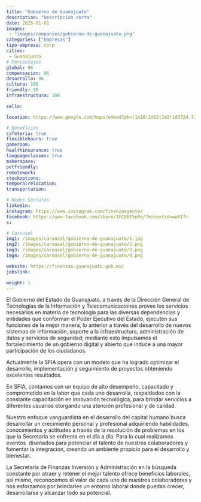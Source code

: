 ```yaml
---
title: "Gobierno de Guanajuato"
description: "Descripcion corta"
date: 2025-01-01
images: 
 - "images/companies/gobierno-de-guanajuato.png"
categories: ["Empresas"]
tipo-empresa: corp
cities: 
 - Guanajuato
# Porcentajes  
global: 96
compensacion: 96
desarrollo: 96
cultura: 100
friendly: 90
infraestructura: 100

sello: 

location: https://www.google.com/maps/embed?pb=!1m18!1m12!1m3!1d3724.738583876333!2d-101.24304402496931!3d21.00311358063979!2m3!1f0!2f0!3f0!3m2!1i1024!2i768!4f13.1!3m3!1m2!1s0x842bbf461bf297c9%3A0x3dfc4e503d6c88bd!2sSecretaria%20de%20Finanzas%2C%20Inversi%C3%B3n%20y%20Administraci%C3%B3n!5e0!3m2!1ses-419!2smx!4v1738079955239!5m2!1ses-419!2smx

# Beneficios
cafeteria: true
flexiblehours: true
gameroom: 
healthinsurance: true
languageclasses: true
makerspace: 
petfriendly: 
remotework: 
stockoptions: 
temporalrelocation: 
transportation: 

# Redes Sociales
linkedin: 
instagram: https://www.instagram.com/finanzasgente/
facebook: https://www.facebook.com/share/1FC8Bt5nPe/?mibextid=wwXIfr
x: 

# Carousel
img1: /images/carousel/gobierno-de-guanajuato/1.jpg
img2: /images/carousel/gobierno-de-guanajuato/2.png
img3: /images/carousel/gobierno-de-guanajuato/3.png
img4: /images/carousel/gobierno-de-guanajuato/4.png

website: https://finanzas.guanajuato.gob.mx/
jobslink: 

weight: 1
---
```


El Gobierno del Estado de Guanajuato, a través de la Dirección General de Tecnologías de la Información y Telecomunicaciones provee los servicios necesarios en materia de tecnología para las diversas dependencias y entidades que conforman el Poder Ejecutivo del Estado, ejecuten sus funciones de la mejor manera, lo anterior a través del desarrollo de nuevos sistemas de información, soporte a la infraestructura, administración de datos y servicios de seguridad; mediante esto impulsamos el fortalecimiento de un gobierno digital y abierto que induce a una mayor participación de los ciudadanos.

Actualmente la SFIA opera con un modelo que ha logrado optimizar el desarrollo, implementación y seguimiento de proyectos obteniendo excelentes resultados.

En SFIA, contamos con un equipo de alto desempeño, capacitado y comprometido en la labor que cada uno desarrolla, respaldados con la constante capacitación en innovación tecnológica, para brindar servicios a diferentes usuarios otorgando una atención profesional y de calidad.

Nuestro enfoque vanguardista en el desarrollo del capital humano busca desarrollar un crecimiento personal y profesional adquiriendo habilidades, conocimientos y actitudes a través de la resolución de problemas en los que la Secretaría se enfrenta en el día a día. Para lo cual realizamos eventos  diseñados para potenciar el talento de nuestros colaboradores y fomentar la integración, creando un ambiente propicio para el desarrollo y bienestar.

La Secretaria de Finanzas Inversión y Administración en la búsqueda constante por atraer y retener el mejor talento ofrece beneficios laborales, así mismo, reconocemos el valor de cada uno de nuestros colaboradores y nos esforzamos por brindarles un entorno laboral donde puedan crecer, desarrollarse y alcanzar todo su potencial.